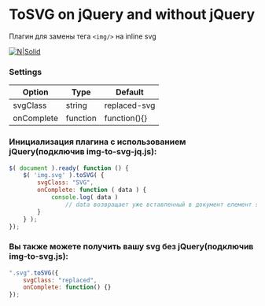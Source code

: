 # ToSVG on jQuery and without jQuery
Плагин для замены тега `<img/>` на inline svg

[![N|Solid](https://www.wysiwygwebbuilder.com/images/SVGImage.jpg)](https://www.w3schools.com/html/html5_svg.asp)

### Settings

Option | Type | Default 
------ | ---- | ------- 
svgClass | string | replaced-svg 
onComplete | function | function(){} 



### Инициализация плагина с использованием jQuery(подключив img-to-svg-jq.js):

```javascript
$( document ).ready( function () {
    $( 'img.svg' ).toSVG( {
        svgClass: "SVG",
        onComplete: function ( data ) {
            console.log( data )
                // data возвращает уже вставленный в документ елемент svg
        }
    } );
});
```


### Вы также можете получить вашу svg без jQuery(подключив img-to-svg.js):

```javascript
".svg".toSVG({
    svgClass: "replaced",
    onComplete: function() {}
});
```


